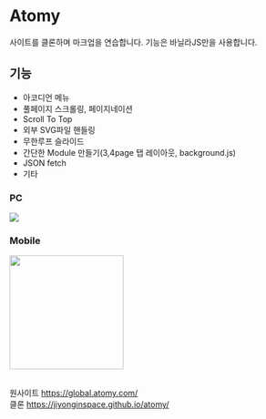 # Atomy

사이트를 클론하며 마크업을 연습합니다. 기능은 바닐라JS만을 사용합니다.

## 기능
<ul>
  <li>아코디언 메뉴</li>
  <li>풀페이지 스크롤링, 페이지네이션</li>
  <li>Scroll To Top</li>
  <li>외부 SVG파일 핸들링</li>
  <li>무한루프 슬라이드</li>
  <li>간단한 Module 만들기(3,4page 탭 레이아웃, background.js)</li>
  <li>JSON fetch</li>
  <li>기타</li>
</ul>

### PC
<img src="https://user-images.githubusercontent.com/86402261/130949607-531986a1-620d-433b-b136-24de2905f398.gif"><br>
### Mobile
<img src="https://user-images.githubusercontent.com/86402261/130949835-6e14b930-d8ca-4c0d-a380-ccbe65298f05.gif" width="200px">

<br>원사이트 https://global.atomy.com/
<br>클론 https://jiyonginspace.github.io/atomy/

